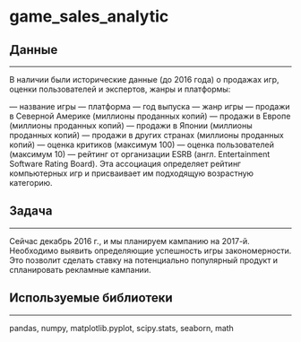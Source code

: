 # game_sales_analytic

## Данные
-------------------
В наличии были исторические данные (до 2016 года) о продажах игр, оценки пользователей и экспертов, жанры и платформы:

— название игры
— платформа
— год выпуска
— жанр игры
— продажи в Северной Америке (миллионы проданных копий)
— продажи в Европе (миллионы проданных копий)
— продажи в Японии (миллионы проданных копий)
— продажи в других странах (миллионы проданных копий)
— оценка критиков (максимум 100)
— оценка пользователей (максимум 10)
— рейтинг от организации ESRB (англ. Entertainment Software Rating Board). 
Эта ассоциация определяет рейтинг компьютерных игр и присваивает им подходящую возрастную категорию.

## Задача
-------------------
Сейчас декабрь 2016 г., и мы планируем кампанию на 2017-й.
Необходимо выявить определяющие успешность игры закономерности. 
Это позволит сделать ставку на потенциально популярный продукт и спланировать рекламные кампании.


## Используемые библиотеки
-------------------
pandas, numpy, matplotlib.pyplot, scipy.stats, seaborn, math

